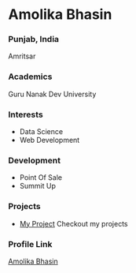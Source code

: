 # Amolika Bhasin

### Punjab, India

Amritsar

### Academics

Guru Nanak Dev University

### Interests

- Data Science
- Web Development

### Development

- Point Of Sale
- Summit Up

### Projects

- [My Project](https://github.com/bhasinamolika) Checkout my projects

### Profile Link

[Amolika Bhasin](https://github.com/bhasinamolika)

